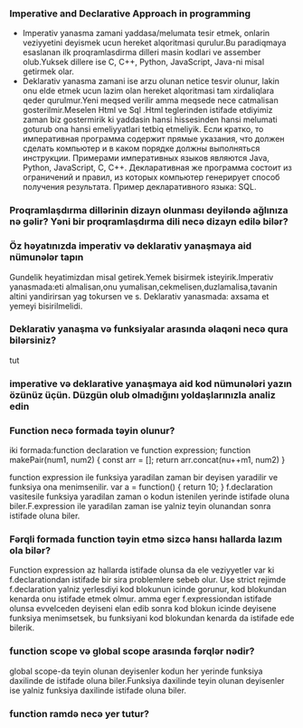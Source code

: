 ### Imperative and Declarative Approach in programming
- Imperativ yanasma zamani yaddasa/melumata tesir etmek, onlarin veziyyetini deyismek ucun hereket alqoritmasi qurulur.Bu paradiqmaya esaslanan ilk proqramlasdirma dilleri masin kodlari ve assember olub.Yuksek dillere ise C, C++, Python, JavaScript, Java-ni misal getirmek olar.
- Deklarativ yanasma zamani ise arzu olunan netice tesvir olunur, lakin onu elde etmek ucun lazim olan hereket alqoritmasi tam xirdaliqlara qeder qurulmur.Yeni meqsed verilir amma meqsede nece catmalisan gosterilmir.Meselen Html ve Sql .Html teglerinden  istifade etdiyimiz zaman biz gostermirik ki yaddasin hansi hissesinden hansi melumati goturub ona hansi emeliyyatlari tetbiq etmeliyik.
Если кратко, то императивная программа содержит прямые указания, что должен сделать компьютер и в каком порядке должны выполняться инструкции. Примерами императивных языков являются Java, Python, JavaScript, C, C++.
Декларативная же программа состоит из ограничений и правил, из которых компьютер генерирует способ получения результата. Пример декларативного языка: SQL.

### Proqramlaşdırma dillərinin dizayn olunması deyiləndə ağlınıza nə gəlir? Yəni bir proqramlaşdırma dili necə dizayn edilə bilər?
### Öz həyatınızda imperativ və deklarativ yanaşmaya aid nümunələr tapın
Gundelik heyatimizdan misal getirek.Yemek bisirmek isteyirik.Imperativ yanasmada:eti almalisan,onu yumalisan,cekmelisen,duzlamalisa,tavanin altini yandirirsan yag tokursen ve s.
Deklarativ yanasmada: axsama et yemeyi bisirilmelidi.
### Deklarativ yanaşma və funksiyalar arasında əlaqəni necə qura bilərsiniz?
tut
### imperative və deklarative yanaşmaya aid kod nümunələri yazın özünüz üçün. Düzgün olub olmadığını yoldaşlarınızla analiz edin

### Function necə formada təyin olunur?
iki formada:function declaration ve function expression;
function makePair(num1, num2) {
    const arr = [];
    return arr.concat(nu++m1, num2)
}

function expression ile funksiya yaradilan zaman bir deyisen yaradilir ve funksiya ona menimsenilir.
var a = function() { 
    return 10; 
}
f.declaration vasitesile funksiya yaradilan zaman o kodun istenilen yerinde istifade oluna biler.F.expression ile yaradilan zaman ise yalniz teyin olunandan sonra istifade oluna biler.

### Fərqli formada function təyin etmə sizcə hansı hallarda lazım ola bilər?
Function expression az hallarda istifade olunsa da ele veziyyetler var ki f.declarationdan istifade bir sira problemlere sebeb olur.
Use strict rejimde f.declaration yalniz yerlesdiyi kod blokunun icinde gorunur, kod blokundan kenarda onu istifade etmek olmur.
amma eger f.expressiondan istifade olunsa evvelceden deyiseni elan edib sonra kod blokun icinde deyisene funksiya menimsetsek, bu funksiyani kod blokundan kenarda da istifade ede bilerik.
### function scope və global scope arasında fərqlər nədir?
global scope-da teyin olunan deyisenler kodun her yerinde funksiya daxilinde de istifade oluna biler.Funksiya daxilinde teyin olunan deyisenler ise yalniz funksiya daxilinde istifade oluna biler.  
### function ramdə necə yer tutur?


<!-- novbeti
Javascript kodlarının arxa planda işləmə prinsipi necədir?
Allocate memory-use memory- release memory ifadələri nə deməkdir?
Static allocation vs dynamic allocation
garbage collection nədir?
hoisting nədir?
scope və hoisting ifadələri arasında fərq nədir? -->